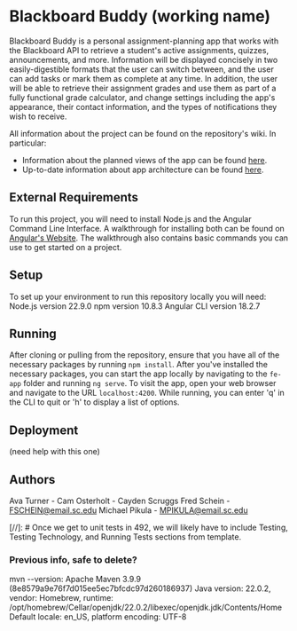 # Blackboard Buddy (working name)
Blackboard Buddy is a personal assignment-planning app that works with the Blackboard API to retrieve a student's active assignments, quizzes, announcements, and more. Information will be displayed concisely in two easily-digestible formats that the user can switch between, and the user can add tasks or mark them as complete at any time. In addition, the user will be able to retrieve their assignment grades and use them as part of a fully functional grade calculator, and change settings including the app's appearance, their contact information, and the types of notifications they wish to receive.

All information about the project can be found on the repository's wiki. In particular:
- Information about the planned views of the app can be found [here](https://github.com/SCCapstone/Group16/wiki/Architecture).
- Up-to-date information about app architecture can be found [here](https://github.com/SCCapstone/Group16/wiki/Design).

## External Requirements
To run this project, you will need to install Node.js and the Angular Command Line Interface.
A walkthrough for installing both can be found on [Angular's Website](https://angular.dev/tools/cli/setup-local).
The walkthrough also contains basic commands you can use to get started on a project.

## Setup
To set up your environment to run this repository locally you will need:
Node.js version 22.9.0 
npm version 10.8.3
Angular CLI version 18.2.7

## Running
After cloning or pulling from the repository, ensure that you have all of the necessary packages by running `npm install`.
After you've installed the necessary packages, you can start the app locally by navigating to the `fe-app` folder and running `ng serve`.
To visit the app, open your web browser and navigate to the URL `localhost:4200`.
While running, you can enter 'q' in the CLI to quit or 'h' to display a list of options.

## Deployment
(need help with this one)

## Authors
Ava Turner - 
Cam Osterholt - 
Cayden Scruggs
Fred Schein - FSCHEIN@email.sc.edu
Michael Pikula - MPIKULA@email.sc.edu



[//]: # Once we get to unit tests in 492, we will likely have to include Testing, Testing Technology, and Running Tests sections from template.

### Previous info, safe to delete?
mvn --version:
Apache Maven 3.9.9 (8e8579a9e76f7d015ee5ec7bfcdc97d260186937)
Java version: 22.0.2, vendor: Homebrew, runtime: /opt/homebrew/Cellar/openjdk/22.0.2/libexec/openjdk.jdk/Contents/Home
Default locale: en_US, platform encoding: UTF-8